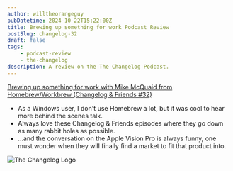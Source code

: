 ```yaml
---
author: willtheorangeguy
pubDatetime: 2024-10-22T15:22:00Z
title: Brewing up something for work Podcast Review
postSlug: changelog-32
draft: false
tags:
    - podcast-review
    - the-changelog
description: A review on the The Changelog Podcast.
---
```


[Brewing up something for work with Mike McQuaid from Homebrew/Workbrew (Changelog & Friends #32)](https://changelog.com/friends/32)

-   As a Windows user, I don't use Homebrew a lot, but it was cool to hear more behind the scenes talk.
-   Always love these Changelog & Friends episodes where they go down as many rabbit holes as possible.
-   ...and the conversation on the Apple Vision Pro is always funny, one must wonder when they will finally find a market to fit that product into.

![The Changelog Logo](https://is1-ssl.mzstatic.com/image/thumb/Podcasts123/v4/b5/b1/43/b5b14333-7cbe-123d-c444-0204e5d08102/mza_311421542997449775.png/300x300bb.webp)
